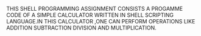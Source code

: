 THIS SHELL PROGRAMMING ASSIGNMENT CONSISTS A PROGAMME CODE OF A SIMPLE CALCULATOR WRITTEN IN SHELL SCRIPTING LANGUAGE.IN THIS CALCULATOR ,ONE CAN PERFORM OPERATIONS LIKE ADDITION SUBTRACTION DIVISION AND MULTIPLICATION.
